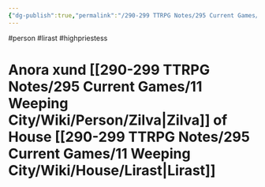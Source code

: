 ```yaml
---
{"dg-publish":true,"permalink":"/290-299 TTRPG Notes/295 Current Games/11 Weeping City/Wiki/Person/Anora/"}
---
```



#person #lirast #highpriestess 

# Anora xund [[290-299 TTRPG Notes/295 Current Games/11 Weeping City/Wiki/Person/Zilva\|Zilva]] of House [[290-299 TTRPG Notes/295 Current Games/11 Weeping City/Wiki/House/Lirast\|Lirast]]